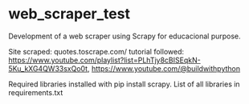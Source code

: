 # web_scraper_test
Development of a web scraper using Scrapy for educacional purpose.

Site scraped: quotes.toscrape.com/
tutorial followed: https://www.youtube.com/playlist?list=PLhTjy8cBISEqkN-5Ku_kXG4QW33sxQo0t,
https://www.youtube.com/@buildwithpython


Required libraries installed with pip install scrapy. List of all libraries in requirements.txt
